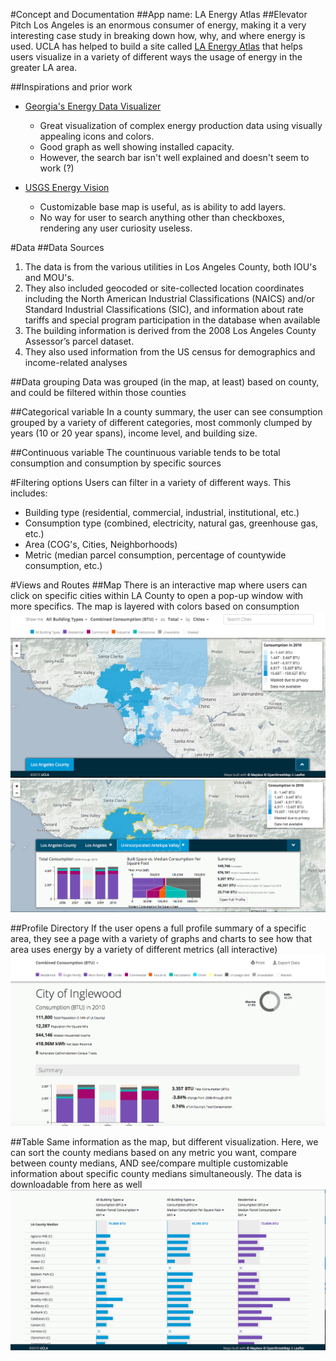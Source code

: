 
#Concept and Documentation
##App name: LA Energy Atlas
##Elevator Pitch
Los Angeles is an enormous consumer of energy, making it a very interesting case study in breaking down how, why, and where energy is used. UCLA has helped to build a site called [LA Energy Atlas](http://www.energyatlas.ucla.edu/) that helps users visualize in a variety of different ways the usage of energy in the greater LA area.

##Inspirations and prior work
* [Georgia's Energy Data Visualizer](http://www.georgiaenergydata.org/electricityproduction)
	* Great visualization of complex energy production data using visually appealing icons and colors.
	* Good graph as well showing installed capacity.
	* However, the search bar isn't well explained and doesn't seem to work (?)

* [USGS Energy Vision](http://certmapper.cr.usgs.gov/data/energyvision/)
	* Customizable base map is useful, as is ability to add layers.
	* No way for user to search anything other than checkboxes, rendering any user curiosity useless.

#Data
##Data Sources
1. The data is from the various utilities in Los Angeles County, both IOU's and MOU's.
2. They also included geocoded or site-collected location coordinates including the North American Industrial Classifications (NAICS) and/or Standard Industrial Classifications (SIC), and information about rate tariffs and special program participation in the database when available
3. The building information is derived from the 2008 Los Angeles County Assessor’s parcel dataset.
4. They also used information from the US census for demographics and income-related analyses

##Data grouping
Data was grouped (in the map, at least) based on county, and could be filtered within those counties

##Categorical variable
In a county summary, the user can see consumption grouped by a variety of different categories, most commonly clumped by years (10 or 20 year spans), income level, and building size. 

##Continuous variable
The countinuous variable tends to be total consumption and consumption by specific sources

#Filtering options
Users can filter in a variety of different ways. This includes: 
* Building type (residential, commercial, industrial, institutional, etc.)
* Consumption type (combined, electricity, natural gas, greenhouse gas, etc.)
* Area (COG's, Cities, Neighborhoods)
* Metric (median parcel consumption, percentage of countywide consumption, etc.)

#Views and Routes
##Map
There is an interactive map where users can click on specific cities within LA County to open a pop-up window with more specifics. The map is layered with colors based on consumption
![image Map.png](https://github.com/alanpropp/cj-final-project/blob/master/Assets/Map.png)
![image PopUp.png](https://github.com/alanpropp/cj-final-project/blob/master/Assets/PopUp.png)


##Profile Directory
If the user opens a full profile summary of a specific area, they see a page with a variety of graphs and charts to see how that area uses energy by a variety of different metrics (all interactive)
![image Profile_Directory.png](https://github.com/alanpropp/cj-final-project/blob/master/Assets/Profile_Directory.png)


##Table
Same information as the map, but different visualization. Here, we can sort the county medians based on any metric you want, compare between county medians, AND see/compare multiple customizable information about specific county medians simultaneously. The data is downloadable from here as well
![image Table.png](https://github.com/alanpropp/cj-final-project/blob/master/Assets/Table.png)
